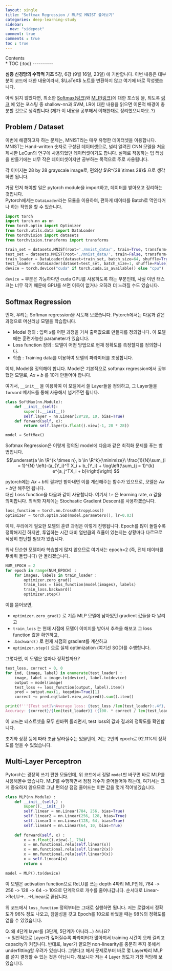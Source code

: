```yaml
---
layout: single
title: "Softmax Regression / MLP로 MNIST 풀어보기"
categories: deep-learning-study
sidebar:
  nav: "sidepost"
comment: true
comments : true
toc : true
---
```

<div id="toc">
Contents
</div>
* TOC
{:toc}
----------

**심층 신경망의 수학적 기초** 5강, 6강 (9월 16일, 23일) 에 기반합니다. 이번 내용은 대부분이 코드에 대한 내용이라서, $\LaTeX$ 노트를 변환하지 않고 여기에 바로 작성했습니다. 

아직 읽지 않았다면, 최소한 [Softmax(링크)](/deep-learning-study/softmax-regression)와 [MLP(링크)](/deep-learning-study/multilayer-perceptron)에 대한 포스팅 을, 되도록 [링크](/deep-learning-study/) 에 있는 포스팅 중 shallow-nn과 SVM, LR에 대한 내용을 읽으면 이론적 배경이 충분할 것으로 생각합니다 (제가 이 내용을 공부해서 이해한대로 정리했으니까요..?)

## Problem / Dataset
이번에 해결하고자 하는 문제는, MNIST라는 매우 유명한 데이터셋을 이용합니다. MNIST는 Hand-written 숫자로 구성된 데이터셋으로, 널리 알려진 CNN 모델을 처음 제시한 LeCun의 연구에 사용되었던 데이터셋이기도 합니다. 실제로 작동하는 딥 러닝을 만들기에는 너무 작은 데이터셋이지만 공부하는 목적으로 주로 사용됩니다. 

각 이미지는 28 by 28 grayscale image로, 편의상 $\R^{28 \times 28}$ 으로 생각하면 됩니다. 

가장 먼저 해야할 일은 pytorch module을 import하고, 데이터를 받아오고 정리하는 것입니다.  
Pytorch에서는 `DataLoader`라는 모듈을 이용하여, 편하게 데이터를 Batch로 먹인다거나 하는 작업을 할 수 있습니다.  


```py 
import torch
import torch.nn as nn
from torch.optim import Optimizer
from torch.utils.data import DataLoader
from torchvision import datasets
from torchvision.transforms import transforms

train_set = datasets.MNIST(root='./mnist_data/', train=True, transform=transforms.ToTensor(), download=True)
test_set = datasets.MNIST(root='./mnist_data/', train=False, transform=transforms.ToTensor(), download=True)
train_loader = DataLoader(dataset=train_set, batch_size=64, shuffle=True)
test_loader = DataLoader(dataset=test_set, batch_size=1, shuffle=False)
device = torch.device("cuda" if torch.cuda.is_available() else "cpu")
```

`device =` 부분은 가능하다면 cuda GPU를 사용하도록 하는 부분인데, 사실 이번 태스크는 너무 작기 때문에 GPU를 쓰면 이득이 없거나 오히려 더 느려질 수도 있습니다.

## Softmax Regression 
먼저, 우리는 Softmax regression을 시도해 보겠습니다. Pytorch에서는 다음과 같은 과정으로 머신러닝 모델을 학습합니다. 
- Model 정의 : 입력 $x$를 어떤 과정을 거쳐 출력값으로 만들지를 정의합니다. 이 모델에는 훈련가능한 parameter가 있습니다. 
- Loss function 정의 : 모델이 어떤 방법으로 현재 정확도를 측정할지를 정의합니다. 
- 학습 : Training data를 이용하여 모델의 파라미터를 조정합니다. 

이제, Model을 정의해야 합니다. Model은 기본적으로 softmax regression에서 공부했던 모델로, $Ax + b$ 를 10개 만들어야 합니다. 

여기서, `__init__` 을 이용하여 이 모델에서 쓸 Layer들을 정의하고, 그 Layer들을 `forward` 메서드를 통해 사용해서 넘겨주면 됩니다. 
```py
class SoftMax(nn.Module):
    def __init__(self):
        super().__init__()
        self.layer = nn.Linear(28*28, 10, bias=True)
    def forward(self, x):
        return self.layer(x.float().view(-1, 28 * 28))

model = SoftMax()
```
Softmax Regression은 이렇게 정의된 model에 다음과 같은 최적화 문제를 푸는 방법입니다. 
$$\underset{a \in \R^{k \times n}, b \in \R^k}{\minimize}\ \frac{1}{N}\sum_{i = 1}^{N}  \left(-(a_{Y_i}^T X_i + b_{Y_i} + \log\left(\sum_{j = 1}^{k} e^{a_j^TX_i + b}\right)\right) $$

pytorch에는 $Ax + b$의 결과만 받아내면 이를 계산해주는 함수가 있으므로, 모델은 $Ax + b$만 해주면 됩니다.  
대신 Loss function을 다음과 같이 사용합니다. 여기서 `lr` 은 learning rate, $\alpha$ 값을 의미합니다. 최적화 자체에는 Stochastic Gradient Descent를 사용하겠습니다. 
```py
loss_function = torch.nn.CrossEntropyLoss()    
optimizer = torch.optim.SGD(model.parameters(), lr=0.03)   
```

이제, 우리에게 필요한 모델의 훈련 과정은 이렇게 진행됩니다. Epoch를 많이 돌릴수록 정확해지긴 하지만, 투입하는 시간 대비 얼만큼의 효율이 있는지는 상황마다 다르므로 적당히 판단할 필요가 있습니다. 

워낙 단순한 모델이라 학습할게 많지 않으므로 여기서는 epoch=2 (즉, 전체 데이터를 두바퀴 돌립니다) 만 돌리겠습니다. 

```py
NUM_EPOCH = 2
for epoch in range(NUM_EPOCH) :
    for images, labels in train_loader :
        optimizer.zero_grad()
        train_loss = loss_function(model(images), labels)
        train_loss.backward()
        optimizer.step()
```

이를 뜯어보면, 
- `optimizer.zero_grad()` 로 기존 MLP 모델에 남아있던 gradient 값들을 다 날리고 
- `train_loss` 는 현재 시점에 모델이 이미지를 받아서 추측을 해보고 그 loss function 값을 확인하고,
- `.backward()` 로 현재 시점의 gradient를 계산하고
- `optimizer.step()` 으로 실제 optimization (여기선 SGD)를 수행합니다. 

그렇다면, 이 모델은 얼마나 정확할까요? 
```py
test_loss, correct = 0, 0
for ind, (image, label) in enumerate(test_loader) :
    image, label = image.to(device), label.to(device)
    output = model(image)
    test_loss += loss_function(output, label).item()
    pred = output.max(1, keepdim=True)[1]
    correct += pred.eq(label.view_as(pred)).sum().item()

print(f'''[Test set]\nAverage loss: {test_loss /len(test_loader):.4f}, 
Accuracy: {correct}/{len(test_loader)} ({100. * correct / len(test_loader):.2f}%)''')
```
이 코드는 테스트셋을 모두 한바퀴 돌리면서, test loss의 값과 결과의 정확도를 확인합니다. 

초기화 상황 등에 따라 조금 달라질수는 있을텐데, 저는 2번의 epoch로 92.11%의 정확도를 얻을 수 있었습니다. 

## Multi-Layer Perceptron
Pytorch는 굉장히 쓰기 편한 모듈인데, 위 코드에서 정말 `model`만 바꾸면 바로 MLP를 사용해볼수 있습니다. MLP를 수행하면서 점점 개수가 줄어들어야 하는데, 여기서는 크게 중요하지 않으므로 그냥 편의상 점점 줄어드는 이쁜 값을 몇개 적어넣겠습니다. 
```py
class MLP(nn.Module) :
    def __init__(self,) :
        super().__init__()
        self.linear = nn.Linear(784, 256, bias=True)
        self.linear2 = nn.Linear(256, 128, bias=True)
        self.linear3 = nn.Linear(128, 64, bias=True)
        self.linear4 = nn.Linear(64, 10, bias=True)
        
    def forward(self, x) :
        x = x.float().view(-1, 784)
        x = nn.functional.relu(self.linear(x))
        x = nn.functional.relu(self.linear2(x))
        x = nn.functional.relu(self.linear3(x))
        x = self.linear4(x)
        return x
    
model = MLP().to(device)
```
이 모델은 activation function으로 ReLU를 쓰는 depth 4짜리 MLP인데, 784 -> 256 -> 128 -> 64 -> 10으로 단계적으로 개수를 줄여나갑니다. 순서대로 Linear->ReLU->...->Linear로 끝납니다. 

위 코드에서 `loss_function` 정의부터는 그대로 실행하면 됩니다. 저는 로컬에서 정확도가 96% 정도 나오고, 참을성을 갖고 Epoch를 10으로 바꿨을 때는 98%의 정확도를 얻을 수 있었습니다. 

Q. 왜 4단계 layer를 (3단계, 5단계가 아니라...) 쓰나요?  
-> 일반적으로 Layer가 깊어질수록 파라미터가 많아져서 training 시간이 오래 걸리고 capacity가 커집니다. 반대로, layer가 얕으면 non-linearity를 충분히 주지 못해서 underfitting할 우려가 있습니다. 
그렇다고 해서 문제로부터 바로 몇 Layer짜리 MLP를 쓸지 결정할 수 있는 것은 아닙니다. 해보니까 저는 4 Layer 정도가 가장 적당해 보였습니다. 